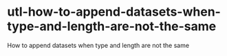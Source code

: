 # utl-how-to-append-datasets-when-type-and-length-are-not-the-same
How to append datasets when type and length are not the same 
